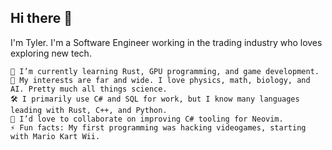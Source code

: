 ## Hi there 👋

I'm Tyler. I'm a Software Engineer working in the trading industry who loves exploring new tech.

    🔭 I’m currently learning Rust, GPU programming, and game development.
    🌱 My interests are far and wide. I love physics, math, biology, and AI. Pretty much all things science.
    🛠 I primarily use C# and SQL for work, but I know many languages leading with Rust, C++, and Python.
    👯 I’d love to collaborate on improving C# tooling for Neovim.
    ⚡ Fun facts: My first programming was hacking videogames, starting with Mario Kart Wii. 
